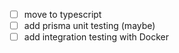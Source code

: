 - [ ] move to typescript
- [ ] add prisma unit testing (maybe)
- [ ] add integration testing with Docker
